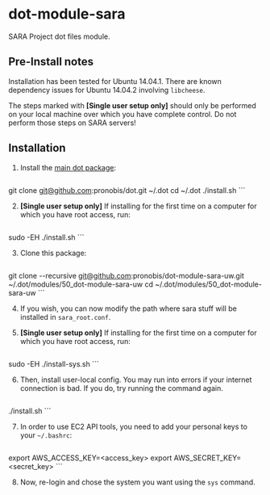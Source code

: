 # dot-module-sara
SARA Project dot files module.

## Pre-Install notes

Installation has been tested for Ubuntu 14.04.1. There are known dependency issues for Ubuntu 14.04.2 involving `libcheese`.

The steps marked with **[Single user setup only]** should only be performed on your local machine over which you have complete control. Do not perform those steps on SARA servers!

## Installation

1. Install the [main dot package](https://github.com/pronobis/dot):
    ```
git clone git@github.com:pronobis/dot.git ~/.dot
cd ~/.dot
./install.sh
    ```

2. **[Single user setup only]** If installing for the first time on a computer for which you have root access, run:
    ```
sudo -EH ./install.sh
    ```

3. Clone this package:
   ```
git clone --recursive git@github.com:pronobis/dot-module-sara-uw.git ~/.dot/modules/50_dot-module-sara-uw
cd ~/.dot/modules/50_dot-module-sara-uw
    ```

4. If you wish, you can now modify the path where sara stuff will be installed in `sara_root.conf`.

5. **[Single user setup only]** If installing for the first time on a computer for which you have root access, run:
    ```
sudo -EH ./install-sys.sh
    ```

6. Then, install user-local config. You may run into errors if your internet connection is bad. If you do, try running the command again.
    ```
./install.sh
    ```

7. In order to use EC2 API tools, you need to add your personal keys to your `~/.bashrc`:
    ```
export AWS_ACCESS_KEY=<access_key>
export AWS_SECRET_KEY=<secret_key>
    ```

8. Now, re-login and chose the system you want using the `sys` command.
